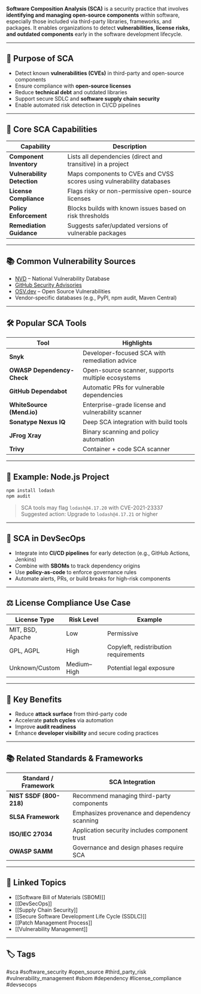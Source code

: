 **Software Composition Analysis (SCA)** is a security practice that involves **identifying and managing open-source components** within software, especially those included via third-party libraries, frameworks, and packages. It enables organizations to detect **vulnerabilities, license risks, and outdated components** early in the software development lifecycle.

---

## 🎯 Purpose of SCA

- Detect known **vulnerabilities (CVEs)** in third-party and open-source components  
- Ensure compliance with **open-source licenses**  
- Reduce **technical debt** and outdated libraries  
- Support secure SDLC and **software supply chain security**  
- Enable automated risk detection in CI/CD pipelines  

---

## 🧱 Core SCA Capabilities

| Capability              | Description                                                      |
|--------------------------|------------------------------------------------------------------|
| **Component Inventory**  | Lists all dependencies (direct and transitive) in a project     |
| **Vulnerability Detection** | Maps components to CVEs and CVSS scores using vulnerability databases |
| **License Compliance**   | Flags risky or non-permissive open-source licenses              |
| **Policy Enforcement**   | Blocks builds with known issues based on risk thresholds        |
| **Remediation Guidance** | Suggests safer/updated versions of vulnerable packages          |

---

## 📚 Common Vulnerability Sources

- [NVD](https://nvd.nist.gov) – National Vulnerability Database  
- [GitHub Security Advisories](https://github.com/advisories)  
- [OSV.dev](https://osv.dev) – Open Source Vulnerabilities  
- Vendor-specific databases (e.g., PyPI, npm audit, Maven Central)

---

## 🛠 Popular SCA Tools

| Tool            | Highlights                                       |
|------------------|-------------------------------------------------|
| **Snyk**         | Developer-focused SCA with remediation advice   |
| **OWASP Dependency-Check** | Open-source scanner, supports multiple ecosystems |
| **GitHub Dependabot** | Automatic PRs for vulnerable dependencies  |
| **WhiteSource (Mend.io)** | Enterprise-grade license and vulnerability scanner |
| **Sonatype Nexus IQ** | Deep SCA integration with build tools       |
| **JFrog Xray**   | Binary scanning and policy automation           |
| **Trivy**        | Container + code SCA scanner                    |

---

## 🧠 Example: Node.js Project

```bash
npm install lodash
npm audit
```

> SCA tools may flag `lodash@4.17.20` with CVE-2021-23337  
> Suggested action: Upgrade to `lodash@4.17.21` or higher

---

## 🔐 SCA in DevSecOps

- Integrate into **CI/CD pipelines** for early detection (e.g., GitHub Actions, Jenkins)
- Combine with **SBOMs** to track dependency origins
- Use **policy-as-code** to enforce governance rules
- Automate alerts, PRs, or build breaks for high-risk components

---

## ⚖️ License Compliance Use Case

|License Type|Risk Level|Example|
|---|---|---|
|MIT, BSD, Apache|Low|Permissive|
|GPL, AGPL|High|Copyleft, redistribution requirements|
|Unknown/Custom|Medium–High|Potential legal exposure|

---

## 🧾 Key Benefits

- Reduce **attack surface** from third-party code
- Accelerate **patch cycles** via automation
- Improve **audit readiness**
- Enhance **developer visibility** and secure coding practices

---

## 📚 Related Standards & Frameworks

|Standard / Framework|SCA Integration|
|---|---|
|**NIST SSDF (800-218)**|Recommend managing third-party components|
|**SLSA Framework**|Emphasizes provenance and dependency scanning|
|**ISO/IEC 27034**|Application security includes component trust|
|**OWASP SAMM**|Governance and design phases require SCA|

---

## 🔗 Linked Topics

- [[Software Bill of Materials (SBOM)]]
- [[DevSecOps]]
- [[Supply Chain Security]]
- [[Secure Software Development Life Cycle (SSDLC)]]
- [[Patch Management Process]]
- [[Vulnerability Management]]

---

## 🏷 Tags

#sca #software_security #open_source #third_party_risk #vulnerability_management #sbom #dependency #license_compliance #devsecops
